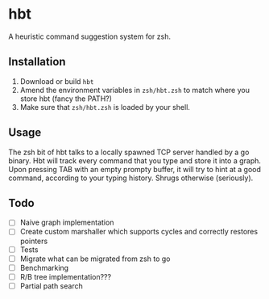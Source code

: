 # hbt

A heuristic command suggestion system for zsh.

## Installation

1. Download or build `hbt`
2. Amend the environment variables in `zsh/hbt.zsh` to match where you store hbt (fancy the PATH?)
3. Make sure that `zsh/hbt.zsh` is loaded by your shell.

## Usage

The zsh bit of hbt talks to a locally spawned TCP server handled by a go binary.
Hbt will track every command that you type and store it into a graph.
Upon pressing TAB with an empty prompty buffer, it will try to hint at a good command, according to your typing history. Shrugs otherwise (seriously).

## Todo

- [ ] Naive graph implementation
- [ ] Create custom marshaller which supports cycles and correctly restores pointers
- [ ] Tests
- [ ] Migrate what can be migrated from zsh to go
- [ ] Benchmarking
- [ ] R/B tree implementation???
- [ ] Partial path search
